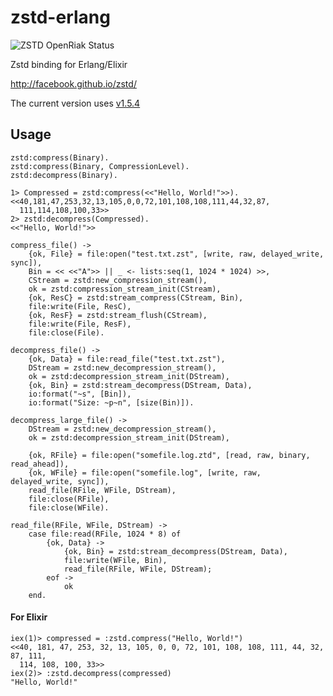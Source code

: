 zstd-erlang
=====

![ZSTD OpenRiak Status](https://github.com/OpenRiak/zstd-erlang/actions/workflows/erlang.yml/badge.svg?branch=openriak-3.2)

Zstd binding for Erlang/Elixir

http://facebook.github.io/zstd/

The current version uses [v1.5.4](https://github.com/facebook/zstd/releases/tag/v1.5.4)

Usage
-----

```
zstd:compress(Binary).
zstd:compress(Binary, CompressionLevel).
zstd:decompress(Binary).
```

```
1> Compressed = zstd:compress(<<"Hello, World!">>).
<<40,181,47,253,32,13,105,0,0,72,101,108,108,111,44,32,87,
  111,114,108,100,33>>
2> zstd:decompress(Compressed).
<<"Hello, World!">>
```

```
compress_file() ->
    {ok, File} = file:open("test.txt.zst", [write, raw, delayed_write, sync]),
    Bin = << <<"A">> || _ <- lists:seq(1, 1024 * 1024) >>,
    CStream = zstd:new_compression_stream(),
    ok = zstd:compression_stream_init(CStream),
    {ok, ResC} = zstd:stream_compress(CStream, Bin),
    file:write(File, ResC),
    {ok, ResF} = zstd:stream_flush(CStream),
    file:write(File, ResF),
    file:close(File).

decompress_file() ->
    {ok, Data} = file:read_file("test.txt.zst"),
    DStream = zstd:new_decompression_stream(),
    ok = zstd:decompression_stream_init(DStream),
    {ok, Bin} = zstd:stream_decompress(DStream, Data),
    io:format("~s", [Bin]),
    io:format("Size: ~p~n", [size(Bin)]).

decompress_large_file() ->
    DStream = zstd:new_decompression_stream(),
    ok = zstd:decompression_stream_init(DStream),

    {ok, RFile} = file:open("somefile.log.ztd", [read, raw, binary, read_ahead]),
    {ok, WFile} = file:open("somefile.log", [write, raw, delayed_write, sync]),
    read_file(RFile, WFile, DStream),
    file:close(RFile),
    file:close(WFile).

read_file(RFile, WFile, DStream) ->
    case file:read(RFile, 1024 * 8) of
        {ok, Data} ->
            {ok, Bin} = zstd:stream_decompress(DStream, Data),
            file:write(WFile, Bin),
            read_file(RFile, WFile, DStream);
        eof ->
            ok
    end.
```

#### For Elixir

```
iex(1)> compressed = :zstd.compress("Hello, World!")
<<40, 181, 47, 253, 32, 13, 105, 0, 0, 72, 101, 108, 108, 111, 44, 32, 87, 111,
  114, 108, 100, 33>>
iex(2)> :zstd.decompress(compressed)
"Hello, World!"
```
